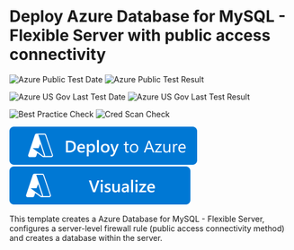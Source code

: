 # Deploy Azure Database for MySQL - Flexible Server with public access connectivity

![Azure Public Test Date](https://azurequickstartsservice.blob.core.windows.net/badges/quickstarts/microsoft.dbformysql/create-flexible-server-public-access/PublicLastTestDate.svg)
![Azure Public Test Result](https://azurequickstartsservice.blob.core.windows.net/badges/quickstarts/microsoft.dbformysql/create-flexible-server-public-access/PublicDeployment.svg)

![Azure US Gov Last Test Date](https://azurequickstartsservice.blob.core.windows.net/badges/quickstarts/microsoft.dbformysql/create-flexible-server-public-access/FairfaxLastTestDate.svg)
![Azure US Gov Last Test Result](https://azurequickstartsservice.blob.core.windows.net/badges/quickstarts/microsoft.dbformysql/create-flexible-server-public-access/FairfaxDeployment.svg)

![Best Practice Check](https://azurequickstartsservice.blob.core.windows.net/badges/quickstarts/microsoft.dbformysql/create-flexible-server-public-access/BestPracticeResult.svg)
![Cred Scan Check](https://azurequickstartsservice.blob.core.windows.net/badges/quickstarts/microsoft.dbformysql/create-flexible-server-public-access/CredScanResult.svg)

[![Deploy To Azure](https://raw.githubusercontent.com/Azure/azure-quickstart-templates/master/1-CONTRIBUTION-GUIDE/images/deploytoazure.svg?sanitize=true)](https://portal.azure.com/#create/Microsoft.Template/uri/https%3A%2F%2Fraw.githubusercontent.com%2FAzure%2Fazure-quickstart-templates%2Fmaster%2Fquickstarts%2Fmicrosoft.dbformysql%2Fcreate-flexible-server-public-access%2Fazuredeploy.json)
[![Visualize](https://raw.githubusercontent.com/Azure/azure-quickstart-templates/master/1-CONTRIBUTION-GUIDE/images/visualizebutton.svg?sanitize=true)](http://armviz.io/#/?load=https%3A%2F%2Fraw.githubusercontent.com%2FAzure%2Fazure-quickstart-templates%2Fmaster%2Fquickstarts%2Fmicrosoft.dbformysql%2Fcreate-flexible-server-public-access%2Fazuredeploy.json)

This template creates a Azure Database for MySQL - Flexible Server, configures a server-level firewall rule (public access connectivity method) and creates a database within the server.
